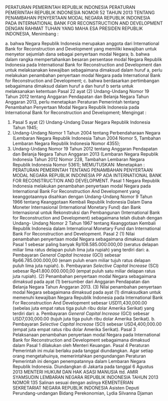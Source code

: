  PERATURAN PEMERINTAH REPUBLIK INDONESIA PERATURAN PEMERINTAH REPUBLIK INDONESIA NOMOR 52 TAHUN 2013 TENTANG PENAMBAHAN PENYERTAAN MODAL NEGARA REPUBLIK INDONESIA PADA INTERNATIONAL BANK FOR RECONSTRUCTION AND DEVELOPMENT
DENGAN RAHMAT TUHAN YANG MAHA ESA PRESIDEN REPUBLIK INDONESIA,
Menimbang :

a. bahwa Negara Republik Indonesia merupakan anggota dari International Bank for Reconstruction and Development yang memiliki kewajiban untuk menyetor sejumlah dana sebagai penyertaan modal Negara;
b. bahwa dalam rangka mempertahankan besaran persentase modal Negara Republik Indonesia pada International Bank for Reconstruction and Development dan untuk melaksanakan kewajiban sebagaimana dimaksud dalam huruf a, perlu melakukan penambahan penyertaan modal Negara pada International Bank for Reconstruction and Development;
c. bahwa berdasarkan pertimbangan sebagaimana dimaksud dalam huruf a dan huruf b serta untuk melaksanakan ketentuan Pasal 22 ayat (2) Undang-Undang Nomor 19 Tahun 2012 tentang Anggaran Pendapatan dan Belanja Negara Tahun Anggaran 2013, perlu menetapkan Peraturan Pemerintah tentang Penambahan Penyertaan Modal Negara Republik Indonesia pada International Bank for Reconstruction and Development;
Mengingat :

1. Pasal 5 ayat (2) Undang-Undang Dasar Negara Republik Indonesia Tahun 1945;
2. Undang-Undang Nomor 1 Tahun 2004 tentang Perbendaharaan Negara (Lembaran Negara Republik Indonesia Tahun 2004 Nomor 5, Tambahan Lembaran Negara Republik Indonesia Nomor 4355);
3. Undang-Undang Nomor 19 Tahun 2012 tentang Anggaran Pendapatan dan Belanja Negara Tahun Anggaran 2013 (Lembaran Negara Republik Indonesia Tahun 2012 Nomor 228, Tambahan Lembaran Negara Republik Indonesia Nomor 5361);
MEMUTUSKAN:
 Menetapkan : PERATURAN PEMERINTAH TENTANG PENAMBAHAN PENYERTAAN MODAL NEGARA REPUBLIK INDONESIA PP ADA INTERNATIONAL BANK FOR RECONSTRUCTION AND DEVELOPMENT.
Pasal 1
Negara Republik Indonesia melakukan penambahan penyertaan modal Negara pada International Bank For Reconstruction And Development yang keanggotaannya disahkan dengan Undang-Undang Nomor 9 Tahun 1966 tentang Keanggotaan Kembali Republik Indonesia Dalam Dana Moneter Internasional (International Monetary Fund) dan Bank Internasional untuk Rekonstruksi dan Pembangunan (International Bank for Reconstruction and Development) sebagaimana telah diubah dengan Undang- Undang Nomor 2 Tahun 1967 tentang Keanggotaan Kembali Republik Indonesia dalam International Monetary Fund dan International Bank For Reconstruction and Development.
Pasal 2
(1) Nilai penambahan penyertaan modal Negara sebagaimana dimaksud dalam Pasal 1 sebesar paling banyak Rp108.585.000.000,00 (seratus delapan miliar lima ratus delapan puluh lima juta rupiah) yang terdiri dari:
a. Pembayaran _General Capital Increase_ (GCI) sebesar Rp66.785.000.000,00 (enam puluh enam miliar tujuh ratus delapan puluh lima juta rupiah).
b. Pembayaran _Selective Capital Increase_ (SCI) sebesar Rp41.800.000.000,00 (empat puluh satu miliar delapan ratus juta rupiah).
(2) Penambahan penyertaan modal Negara sebagaimana dimaksud pada ayat (1) bersumber dari Anggaran Pendapatan dan Belanja Negara Tahun Anggaran 2013.
(3) Nilai penambahan penyertaan modal Negara sebagaimana dimaksud pada ayat (1) dimaksudkan untuk memenuhi kewajiban Negara Republik Indonesia pada International Bank For Reconstruction And Development sebesar USD11,430,000.00 (sebelas juta empat ratus tiga puluh ribu dolar Amerika Serikat) yang terdiri dari:
a. Pembayaran _General Capital Increase_ (GCI) sebesar USD7,030,000.00 (tujuh juta tiga puluh ribu dolar Amerika Serikat).
b. Pembayaran _Selective Capital Increase_ (SCI) sebesar USD4,400,000.00 (empat juta empat ratus ribu dolar Amerika Serikat).
Pasal 3
Pelaksanaan penambahan penyertaan modal Negara pada International Bank for Reconstruction and Development sebagaimana dimaksud dalam Pasal 1 dilakukan oleh Menteri Keuangan.
Pasal 4
Peraturan Pemerintah ini mulai berlaku pada tanggal diundangkan.
Agar setiap orang mengetahuinya, memerintahkan pengundangan Peraturan Pemerintah ini dengan penempatannya dalam Lembaran Negara Republik Indonesia. Diundangkan di Jakarta pada tanggal 6 Agustus 2013 MENTERI HUKUM DAN HAK ASASI MANUSIA ttd. AMIR SYAMSUDIN LEMBARAN NEGARA REPUBLIK INDONESIA TAHUN 2013 NOMOR 135 Salinan sesuai dengan aslinya KEMENTERIAN SEKRETARIAT NEGARA REPUBLIK INDONESIA Asisten Deputi Perundang-undangan Bidang Perekonomian, Lydia Silvanna Djaman